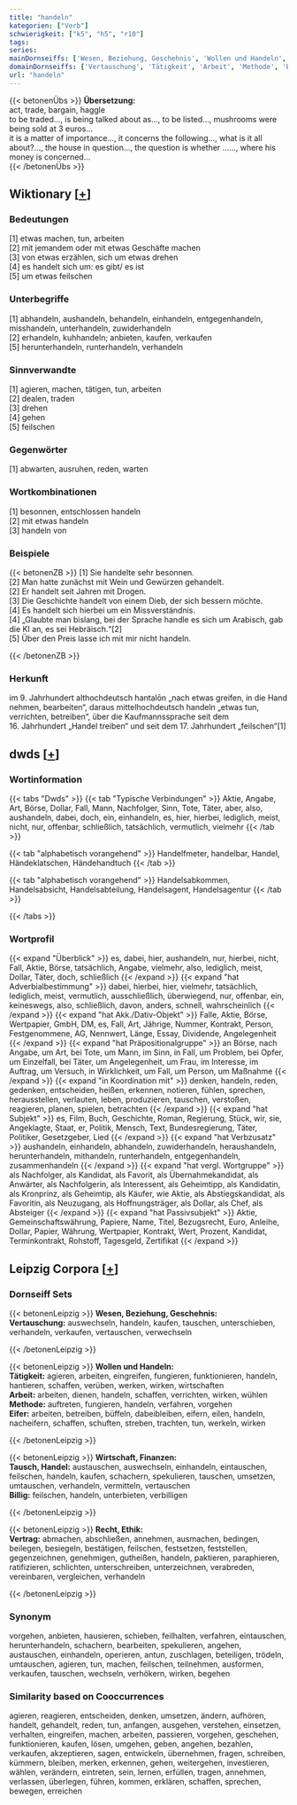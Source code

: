 ```yaml
---
title: "handeln"
kategorien: ["Verb"]
schwierigkeit: ["k5", "h5", "r10"]
tags:
series:
mainDornseiffs: ['Wesen, Beziehung, Geschehnis', 'Wollen und Handeln', 'Wirtschaft, Finanzen', 'Recht, Ethik']
domainDornseiffs: ['Vertauschung', 'Tätigkeit', 'Arbeit', 'Methode', 'Eifer', 'Tausch, Handel', 'Billig', 'Vertrag']
url: "handeln"
---
```


{{< betonenÜbs >}}
**Übersetzung:**  
act, trade, bargain, haggle  
to be traded..., is being talked about as..., to be listed..., mushrooms were being sold at 3 euros...  
it is a matter of importance..., it concerns the following..., what is it all about?..., the house in question..., the question is whether …..., where his money is concerned...  
{{< /betonenÜbs >}}

## Wiktionary [[+](https://de.wiktionary.org/wiki/handeln)]

### Bedeutungen
[1] etwas machen, tun, arbeiten  
[2] mit jemandem oder mit etwas Geschäfte machen  
[3] von etwas erzählen, sich um etwas drehen  
[4] es handelt sich um: es gibt/ es ist  
[5] um etwas feilschen  

### Unterbegriffe
[1] abhandeln, aushandeln, behandeln, einhandeln, entgegenhandeln, misshandeln, unterhandeln, zuwiderhandeln  
[2] erhandeln, kuhhandeln; anbieten, kaufen, verkaufen  
[5] herunterhandeln, runterhandeln, verhandeln  

### Sinnverwandte
[1] agieren, machen, tätigen, tun, arbeiten  
[2] dealen, traden  
[3] drehen  
[4] gehen  
[5] feilschen  

### Gegenwörter
[1] abwarten, ausruhen, reden, warten  

### Wortkombinationen
[1] besonnen, entschlossen handeln  
[2] mit etwas handeln  
[3] handeln von  

### Beispiele
{{< betonenZB >}}
[1] Sie handelte sehr besonnen.  
[2] Man hatte zunächst mit Wein und Gewürzen gehandelt.  
[2] Er handelt seit Jahren mit Drogen.  
[3] Die Geschichte handelt von einem Dieb, der sich bessern möchte.  
[4] Es handelt sich hierbei um ein Missverständnis.  
[4] „Glaubte man bislang, bei der Sprache handle es sich um Arabisch, gab die KI an, es sei Hebräisch.“[2]  
[5] Über den Preis lasse ich mit mir nicht handeln.  

{{< /betonenZB >}}
### Herkunft
im 9. Jahrhundert althochdeutsch hantalōn „nach etwas greifen, in die Hand nehmen, bearbeiten“, daraus mittelhochdeutsch handeln „etwas tun, verrichten, betreiben“, über die Kaufmannssprache seit dem 16. Jahrhundert „Handel treiben“ und seit dem 17. Jahrhundert „feilschen“[1]  



## dwds [[+](https://www.dwds.de/wb/handeln)]

### Wortinformation
{{< tabs "Dwds" >}}
{{< tab "Typische Verbindungen" >}}
Aktie, Angabe, Art, Börse, Dollar, Fall, Mann, Nachfolger, Sinn, Tote, Täter, aber, also, aushandeln, dabei, doch, ein, einhandeln, es, hier, hierbei, lediglich, meist, nicht, nur, offenbar, schließlich, tatsächlich, vermutlich, vielmehr
{{< /tab >}}

{{< tab "alphabetisch vorangehend" >}}
Handelfmeter, handelbar, Handel, Händeklatschen, Händehandtuch
{{< /tab >}}

{{< tab "alphabetisch vorangehend" >}}
Handelsabkommen, Handelsabsicht, Handelsabteilung, Handelsagent, Handelsagentur
{{< /tab >}}

{{< /tabs >}}

### Wortprofil
{{< expand "Überblick" >}} es, dabei, hier, aushandeln, nur, hierbei, nicht, Fall, Aktie, Börse, tatsächlich, Angabe, vielmehr, also, lediglich, meist, Dollar, Täter, doch, schließlich {{< /expand >}}
{{< expand "hat Adverbialbestimmung" >}} dabei, hierbei, hier, vielmehr, tatsächlich, lediglich, meist, vermutlich, ausschließlich, überwiegend, nur, offenbar, ein, keineswegs, also, schließlich, davon, anders, schnell, wahrscheinlich {{< /expand >}}
{{< expand "hat Akk./Dativ-Objekt" >}} Falle, Aktie, Börse, Wertpapier, GmbH, DM, es, Fall, Art, Jährige, Nummer, Kontrakt, Person, Festgenommene, AG, Nennwert, Länge, Essay, Dividende, Angelegenheit {{< /expand >}}
{{< expand "hat Präpositionalgruppe" >}} an Börse, nach Angabe, um Art, bei Tote, um Mann, im Sinn, in Fall, um Problem, bei Opfer, um Einzelfall, bei Täter, um Angelegenheit, um Frau, im Interesse, im Auftrag, um Versuch, in Wirklichkeit, um Fall, um Person, um Maßnahme {{< /expand >}}
{{< expand "in Koordination mit" >}} denken, handeln, reden, gedenken, entscheiden, heißen, erkennen, notieren, fühlen, sprechen, herausstellen, verlauten, leben, produzieren, tauschen, verstoßen, reagieren, planen, spielen, betrachten {{< /expand >}}
{{< expand "hat Subjekt" >}} es, Film, Buch, Geschichte, Roman, Regierung, Stück, wir, sie, Angeklagte, Staat, er, Politik, Mensch, Text, Bundesregierung, Täter, Politiker, Gesetzgeber, Lied {{< /expand >}}
{{< expand "hat Verbzusatz" >}} aushandeln, einhandeln, abhandeln, zuwiderhandeln, heraushandeln, herunterhandeln, mithandeln, runterhandeln, entgegenhandeln, zusammenhandeln {{< /expand >}}
{{< expand "hat vergl. Wortgruppe" >}} als Nachfolger, als Kandidat, als Favorit, als Übernahmekandidat, als Anwärter, als Nachfolgerin, als Interessent, als Geheimtipp, als Kandidatin, als Kronprinz, als Geheimtip, als Käufer, wie Aktie, als Abstiegskandidat, als Favoritin, als Neuzugang, als Hoffnungsträger, als Dollar, als Chef, als Absteiger {{< /expand >}}
{{< expand "hat Passivsubjekt" >}} Aktie, Gemeinschaftswährung, Papiere, Name, Titel, Bezugsrecht, Euro, Anleihe, Dollar, Papier, Währung, Wertpapier, Kontrakt, Wert, Prozent, Kandidat, Terminkontrakt, Rohstoff, Tagesgeld, Zertifikat {{< /expand >}}

## Leipzig Corpora [[+](https://corpora.uni-leipzig.de/en/res?word=handeln&corpusId=deu_newscrawl-public_2018)]

### Dornseiff Sets
{{< betonenLeipzig >}}
**Wesen, Beziehung, Geschehnis:**  
**Vertauschung:** auswechseln, handeln, kaufen, tauschen, unterschieben, verhandeln, verkaufen, vertauschen, verwechseln  

{{< /betonenLeipzig >}}


{{< betonenLeipzig >}}
**Wollen und Handeln:**  
**Tätigkeit:** agieren, arbeiten, eingreifen, fungieren, funktionieren, handeln, hantieren, schaffen, verüben, werken, wirken, wirtschaften  
**Arbeit:** arbeiten, dienen, handeln, schaffen, verrichten, wirken, wühlen  
**Methode:** auftreten, fungieren, handeln, verfahren, vorgehen  
**Eifer:** arbeiten, betreiben, büffeln, dabeibleiben, eifern, eilen, handeln, nacheifern, schaffen, schuften, streben, trachten, tun, werkeln, wirken  

{{< /betonenLeipzig >}}


{{< betonenLeipzig >}}
**Wirtschaft, Finanzen:**  
**Tausch, Handel:** austauschen, auswechseln, einhandeln, eintauschen, feilschen, handeln, kaufen, schachern, spekulieren, tauschen, umsetzen, umtauschen, verhandeln, vermitteln, vertauschen  
**Billig:** feilschen, handeln, unterbieten, verbilligen  

{{< /betonenLeipzig >}}


{{< betonenLeipzig >}}
**Recht, Ethik:**  
**Vertrag:** abmachen, abschließen, annehmen, ausmachen, bedingen, beilegen, besiegeln, bestätigen, feilschen, festsetzen, feststellen, gegenzeichnen, genehmigen, gutheißen, handeln, paktieren, paraphieren, ratifizieren, schlichten, unterschreiben, unterzeichnen, verabreden, vereinbaren, vergleichen, verhandeln  

{{< /betonenLeipzig >}}

### Synonym
vorgehen, anbieten, hausieren, schieben, feilhalten, verfahren, eintauschen, herunterhandeln, schachern, bearbeiten, spekulieren, angehen, austauschen, einhandeln, operieren, antun, zuschlagen, beteiligen, trödeln, umtauschen, agieren, tun, machen, feilschen, teilnehmen, ausformen, verkaufen, tauschen, wechseln, verhökern, wirken, begehen


### Similarity based on Cooccurrences
agieren, reagieren, entscheiden, denken, umsetzen, ändern, aufhören, handelt, gehandelt, reden, tun, anfangen, ausgehen, verstehen, einsetzen, verhalten, eingreifen, machen, arbeiten, passieren, vorgehen, geschehen, funktionieren, kaufen, lösen, umgehen, geben, angehen, bezahlen, verkaufen, akzeptieren, sagen, entwickeln, übernehmen, fragen, schreiben, kümmern, bleiben, merken, erkennen, gehen, weitergehen, investieren, wählen, verändern, eintreten, sein, lernen, erfüllen, tragen, annehmen, verlassen, überlegen, führen, kommen, erklären, schaffen, sprechen, bewegen, erreichen

